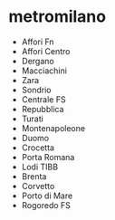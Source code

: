 # metromilano

- Affori Fn
- Affori Centro
- Dergano
- Macciachini
- Zara
- Sondrio
- Centrale FS
- Repubblica
- Turati
- Montenapoleone
- Duomo
- Crocetta
- Porta Romana
- Lodi TIBB
- Brenta
- Corvetto
- Porto di Mare
- Rogoredo FS